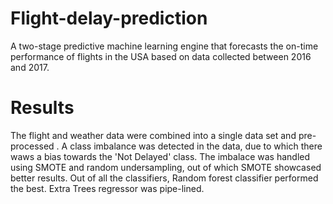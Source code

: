 # Flight-delay-prediction
A two-stage predictive machine learning engine that forecasts the on-time performance of flights in the USA based on data collected between 2016 and 2017.

# Results
The flight and weather data were combined into a single data set and pre-processed . A class imbalance was detected in the data, due to which there waws a bias towards the 'Not Delayed' class. The imbalace was handled using SMOTE and random undersampling, out of which SMOTE showcased better results. Out of all the classifiers, Random forest classifier performed the best. Extra Trees regressor was pipe-lined. 

